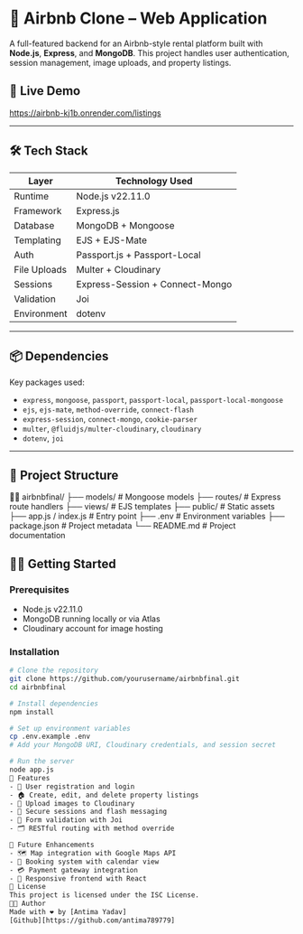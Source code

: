 
# 🏡 Airbnb Clone –  Web Application

A full-featured backend for an Airbnb-style rental platform built with **Node.js**, **Express**, and **MongoDB**. This project handles user authentication, session management, image uploads, and property listings.

## 🚀 Live Demo
https://airbnb-kj1b.onrender.com/listings

---

## 🛠️ Tech Stack

| Layer        | Technology Used                  |
|--------------|----------------------------------|
| Runtime      | Node.js v22.11.0                 |
| Framework    | Express.js                       |
| Database     | MongoDB + Mongoose               |
| Templating   | EJS + EJS-Mate                   |
| Auth         | Passport.js + Passport-Local     |
| File Uploads | Multer + Cloudinary              |
| Sessions     | Express-Session + Connect-Mongo  |
| Validation   | Joi                              |
| Environment  | dotenv                           |

---

## 📦 Dependencies

Key packages used:

- `express`, `mongoose`, `passport`, `passport-local`, `passport-local-mongoose`
- `ejs`, `ejs-mate`, `method-override`, `connect-flash`
- `express-session`, `connect-mongo`, `cookie-parser`
- `multer`, `@fluidjs/multer-cloudinary`, `cloudinary`
- `dotenv`, `joi`

---

## 📁 Project Structure


airbnbfinal/ ├── models/              # Mongoose models ├── routes/              # Express route handlers ├── views/               # EJS templates ├── public/              # Static assets ├── app.js / index.js    # Entry point ├── .env                 # Environment variables ├── package.json         # Project metadata └── README.md            # Project documentation

## 🧑‍💻 Getting Started

### Prerequisites
- Node.js v22.11.0
- MongoDB running locally or via Atlas
- Cloudinary account for image hosting

### Installation

```bash
# Clone the repository
git clone https://github.com/yourusername/airbnbfinal.git
cd airbnbfinal

# Install dependencies
npm install

# Set up environment variables
cp .env.example .env
# Add your MongoDB URI, Cloudinary credentials, and session secret

# Run the server
node app.js
🎯 Features
- 🧾 User registration and login
- 🏠 Create, edit, and delete property listings
- 📸 Upload images to Cloudinary
- 🔐 Secure sessions and flash messaging
- 🧼 Form validation with Joi
- 🗂️ RESTful routing with method override

📌 Future Enhancements
- 🗺️ Map integration with Google Maps API
- 📅 Booking system with calendar view
- 💳 Payment gateway integration
- 📱 Responsive frontend with React
📃 License
This project is licensed under the ISC License.
👨‍💻 Author
Made with ❤️ by [Antima Yadav]
[Github][https://github.com/antima789779]



